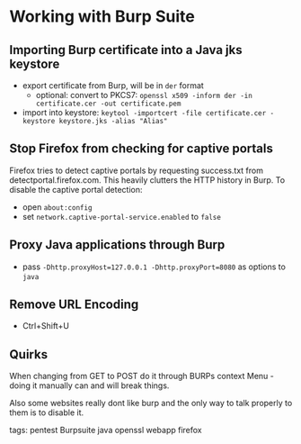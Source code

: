 # Working with Burp Suite

## Importing Burp certificate into a Java jks keystore
- export certificate from Burp, will be in `der` format
  - optional: convert to PKCS7: `openssl x509 -inform der -in certificate.cer -out certificate.pem`
- import into keystore: `keytool -importcert -file certificate.cer -keystore keystore.jks -alias "Alias"`

## Stop Firefox from checking for captive portals
Firefox tries to detect captive portals by requesting success.txt from detectportal.firefox.com. This heavily clutters the HTTP history in Burp.
To disable the captive portal detection:
- open `about:config`
- set `network.captive-portal-service.enabled` to `false`

## Proxy Java applications through Burp
- pass `-Dhttp.proxyHost=127.0.0.1 -Dhttp.proxyPort=8080` as options to `java`

## Remove URL Encoding
- Ctrl+Shift+U

## Quirks
When changing from GET to POST do it through BURPs context Menu - doing it manually can and will break things.

Also some websites really dont like burp and the only way to talk properly to them is to disable it.

tags: pentest Burpsuite java openssl webapp firefox

